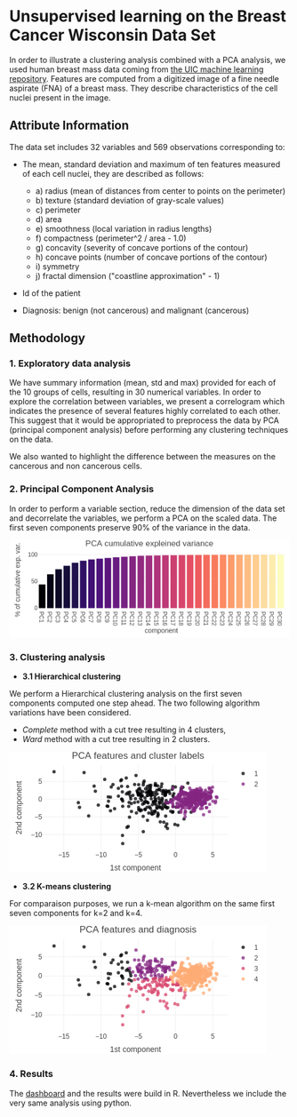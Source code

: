 # Unsupervised learning on the Breast Cancer Wisconsin Data Set

In order to illustrate a clustering analysis combined with a PCA analysis, we used human breast mass data coming from 
[the UIC machine learning repository](https://archive.ics.uci.edu/ml/datasets/Breast+Cancer+Wisconsin+(Diagnostic)). 
Features are computed from a digitized image of a fine needle aspirate (FNA) of a breast mass. 
They describe characteristics of the cell nuclei present in the image.  

## Attribute Information

The data set includes 32 variables and 569 observations corresponding to: 

- The mean, standard deviation and maximum of ten features measured of each cell nuclei, they are described as follows: 
    - a) radius (mean of distances from center to points on the perimeter)
    - b) texture (standard deviation of gray-scale values)
    - c) perimeter
    - d) area
    - e) smoothness (local variation in radius lengths)
    - f) compactness (perimeter^2 / area - 1.0)
    - g) concavity (severity of concave portions of the contour)
    - h) concave points (number of concave portions of the contour)
    - i) symmetry
    - j) fractal dimension ("coastline approximation" - 1)

- Id of the patient 
- Diagnosis: benign (not cancerous) and malignant (cancerous)

## Methodology

### 1. Exploratory data analysis

We have summary information (mean, std and max) provided for each of the 10 groups of cells, resulting in 30 numerical variables. 
In order to explore the correlation between variables, we present a correlogram which indicates the presence of several features highly correlated to each other. 
This suggest that it would be appropriated to preprocess the data by PCA (principal component analysis) before performing any clustering techniques on the data.

We also wanted to highlight the difference between the measures on the cancerous and non cancerous cells.   


### 2. Principal Component Analysis

In order to perform a variable section, reduce the dimension of the data set and decorrelate the variables, we perform a PCA on the scaled data. 
The first seven components preserve 90% of the variance in the data.

![view](images/pca.png)

### 3. Clustering analysis

- **3.1 Hierarchical clustering** 

We perform a Hierarchical clustering analysis on the first seven components computed one step ahead. 
The two following algorithm variations have been considered.

- *Complete* method with a cut tree resulting in 4 clusters, 
- *Ward* method with a cut tree resulting in 2 clusters.  

![view](images/hclust.png)


- **3.2 K-means clustering**

For comparaison purposes, we run a k-mean algorithm on the same first seven components for k=2 and k=4. 

![view](images/kmeans.png)

### 4. Results

The [dashboard](https://danaemirel.github.io/unsupervised-learning/) and the results were build in R. Nevertheless we include the very same analysis using python.    
